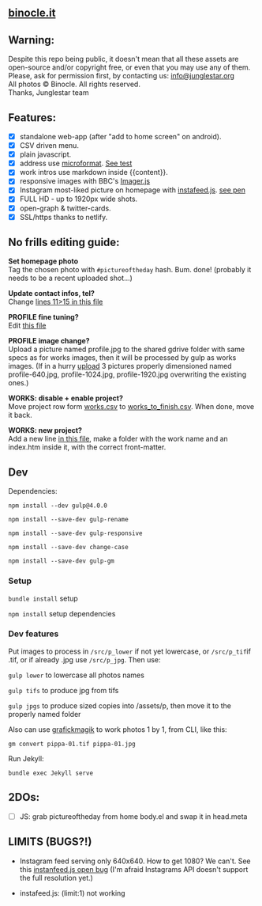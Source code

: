 [binocle.it](https://binocle.it)
---

## Warning:

Despite this repo being public, it doesn't mean that all these assets are open-source and/or copyright free, or even that you may use any of them. Please, ask for permission first, by contacting us: info@junglestar.org  
All photos © Binocle. All rights reserved.  
Thanks, Junglestar team  

## Features:

- [X] standalone web-app (after "add to home screen" on android).
- [X] CSV driven menu.
- [X] plain javascript.
- [X] address use [microformat](https://schema.org/Organization). [See test](https://search.google.com/structured-data/testing-tool#url=http%3A%2F%2Fbinocle.it%2F)
- [X] work intros use markdown inside {{content}}.
- [X] responsive images with BBC's  [Imager.js](https://github.com/BBC-News/Imager.js/)
- [X] Instagram most-liked picture on homepage with [instafeed.js](https://github.com/stevenschobert/instafeed.js). [see pen](http://codepen.io/rokma/full/zNKGQK/)
- [X] FULL HD - up to 1920px wide shots.
- [X] open-graph & twitter-cards.
- [X] SSL/https thanks to netlify.

## No frills editing guide:

**Set homepage photo**   
Tag the chosen photo with ```#pictureoftheday``` hash. Bum. done! (probably it needs to be a recent uploaded shot...)

**Update contact infos, tel?**     
Change [lines 11>15 in this file](https://github.com/toybreaker/binocle/blob/gh-pages/_config.yml)

**PROFILE fine tuning?**     
Edit [this file](https://github.com/toybreaker/binocle/blob/gh-pages/_includes/editables/profile.md)

**PROFILE image change?**     
Upload a picture named profile.jpg to the shared gdrive folder with same specs as for works images, then it will be processed by gulp as works images. (If in a hurry [upload](https://github.com/toybreaker/binocle/tree/gh-pages/assets/p) 3 pictures properly dimensioned named profile-640.jpg, profile-1024.jpg, profile-1920.jpg overwriting the existing ones.)

**WORKS: disable + enable project?**   
Move project row form [works.csv](https://github.com/toybreaker/binocle/blob/gh-pages/_data/works.csv) to [works_to_finish.csv](https://github.com/toybreaker/binocle/blob/gh-pages/_data/works_to_finish.csv). When done, move it back.

**WORKS: new project?**  
Add a new line [in this file](https://github.com/toybreaker/binocle/blob/gh-pages/_data/works.csv), make a folder with the work name and an index.htm inside it, with the correct front-matter.

## Dev

Dependencies:

```npm install --dev gulp@4.0.0```

```npm install --save-dev gulp-rename```

```npm install --save-dev gulp-responsive```

```npm install --save-dev change-case```

```npm install --save-dev gulp-gm```


### Setup

```bundle install``` setup

```npm install``` setup dependencies


### Dev features

Put images to process in ```/src/p_lower``` if not yet lowercase, or ```/src/p_tif```if .tif, or if already .jpg use ```/src/p_jpg```. Then use:

```gulp lower``` to lowercase all photos names

```gulp tifs``` to produce jpg from tifs

```gulp jpgs``` to produce sized copies into /assets/p, then move it to the properly named folder


Also can use [grafickmagik](http://aheckmann.github.io/gm/docs.html) to work photos 1 by 1, from CLI, like this:

```gm convert pippa-01.tif pippa-01.jpg```

Run Jekyll:

```bundle exec Jekyll serve```


## 2DOs:

- [ ] JS: grab pictureoftheday from home body.el and swap it in head.meta


## LIMITS (BUGS?!)

- Instagram feed serving only 640x640. How to get 1080? We can't. See this [instanfeed.js open bug](https://github.com/stevenschobert/instafeed.js/issues/393) (I'm afraid Instagrams API doesn't support the full resolution yet.)

- instafeed.js: (limit:1) not working
